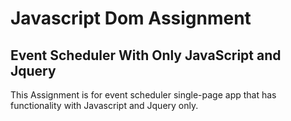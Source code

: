 # Javascript Dom Assignment

## Event Scheduler With Only JavaScript and Jquery

This Assignment is for event scheduler single-page app that has functionality
with Javascript and Jquery only.
